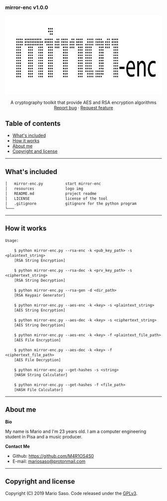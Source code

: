 ### mirror-enc v1.0.0

<p align="center">
  <a href="https://github.com/M4R1OS4S0/mirror-enc">
    <img src="https://github.com/M4R1OS4S0/mirror-enc/blob/master/resources/logo.png" alt="Logo" width=787 height=254>
  </a>


  <p align="center">
    A cryptography toolkit that provide AES and RSA encryption algorithms
    <br>
    <a href="https://github.com/M4R1OS4S0/mirror-enc/issues/new?template=bug.md">Report bug</a>
    ·
    <a href="https://github.com/M4R1OS4S0/mirror-enc/issues/new?template=feature.md&labels=feature">Request feature</a>
  </p>
</p>


## Table of contents

- [What's included](#whats-included)
- [How it works](#how-it-works)
- [About me](#about-me)
- [Copyright and license](#copyright-and-license)

--------------------------------------------------------------------------------

## What's included

```
│   mirror-enc.py          start mirror-enc
│   resources              logo img
│   README.md              project readme
│   LICENSE                license of the tool
│   .gitignore             gitignore for the python program   
└───
```

--------------------------------------------------------------------------------

## How it works

```
Usage:    
    
    $ python mirror-enc.py --rsa-enc -k <pub_key_path> -s <plaintext_string>
    [RSA String Encryption]
    
    $ python mirror-enc.py --rsa-dec -k <prv_key_path> -s <ciphertext_string>
    [RSA String Decryption]
    
    $ python mirror-enc.py --rsa-gen -d <dir_path>
    [RSA Keypair Generator]
    
    $ python mirror-enc.py --aes-enc -k <key> -s <plaintext_string>
    [AES String Encryption]
    
    $ python mirror-enc.py --aes-dec -k <key> -s <ciphertext_string>
    [AES String Decryption]
    
    $ python mirror-enc.py --aes-enc -k <key> -f <plaintext_file_path>
    [AES File Encryption]
    
    $ python mirror-enc.py --aes-dec -k <key> -f <ciphertext_file_path>
    [AES File Decryption]
    
    $ python mirror-enc.py --get-hashes -s <string>
    [HASH String Calculator]
    
    $ python mirror-enc.py --get-hashes -f <file_path>
    [HASH File Calculator]
```

--------------------------------------------------------------------------------

## About me

**Bio**

My name is Mario and I'm 23 years old. I am a computer engineering student in Pisa and a music producer.

**Contact Me**

- Github: <https://github.com/M4R1OS4S0>
- E-mail: mariosaso@protonmail.com

--------------------------------------------------------------------------------

## Copyright and license

Copyright (C) 2019 Mario Saso. Code released under the [GPLv3](https://github.com/M4R1OS4S0/mirror-enc/blob/master/LICENSE).
